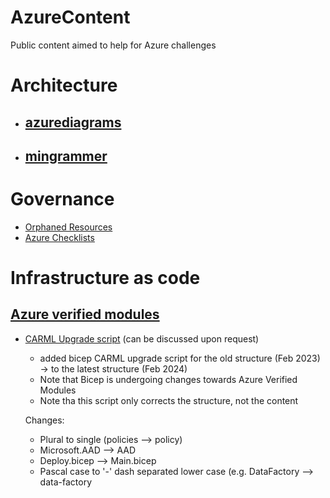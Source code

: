# AzureContent
Public content aimed to help for Azure challenges

# Architecture
- ## [azurediagrams](https://azurediagrams.com/)
- ## [mingrammer](https://github.com/mingrammer/diagrams)

# Governance
- [Orphaned Resources](https://github.com/dolevshor/azure-orphan-resources)
-  [Azure Checklists](https://github.com/Azure/review-checklists)

# Infrastructure as code

## [Azure verified modules](https://azure.github.io/Azure-Verified-Modules/)

- [CARML Upgrade script](https://github.com/snefs/AzureChallenges/blob/main/CARMLUPgrade.ps1) (can be discussed upon request)
  - added bicep CARML upgrade script for the old structure (Feb 2023) -> to the latest structure (Feb 2024)
  - Note that Bicep is undergoing changes towards Azure Verified Modules
  - Note tha this script only corrects the structure, not the content
  
  Changes:
  - Plural to single (policies --> policy)
  - Microsoft.AAD --> AAD
  - Deploy.bicep --> Main.bicep
  - Pascal case to '-' dash separated lower case (e.g. DataFactory --> data-factory
